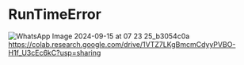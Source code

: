 # RunTimeError
![WhatsApp Image 2024-09-15 at 07 23 25_b3054c0a](https://github.com/user-attachments/assets/99c4e4d6-c5a7-453a-a267-4f65995b1095)
https://colab.research.google.com/drive/1VTZ7LKgBmcmCdyyPVBO-H1f_U3cEc6kC?usp=sharing 
